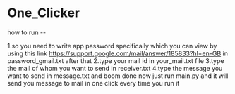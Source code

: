 # One_Clicker
how to run -- 

1.so you need to write app password specifically which you can view by using this link https://support.google.com/mail/answer/185833?hl=en-GB
in password_gmail.txt after that 
2.type your mail id in your_mail.txt file 
3.type the mail of whom you want to send in receiver.txt
4.type the message you want to send in message.txt
and boom done now just run main.py and it will send you message to mail in one click every time you run it 

